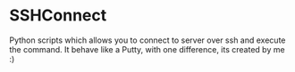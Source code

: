 # SSHConnect
Python scripts which allows you to connect to server over ssh and execute the command. It behave like a Putty, with one difference, its created by me :)
